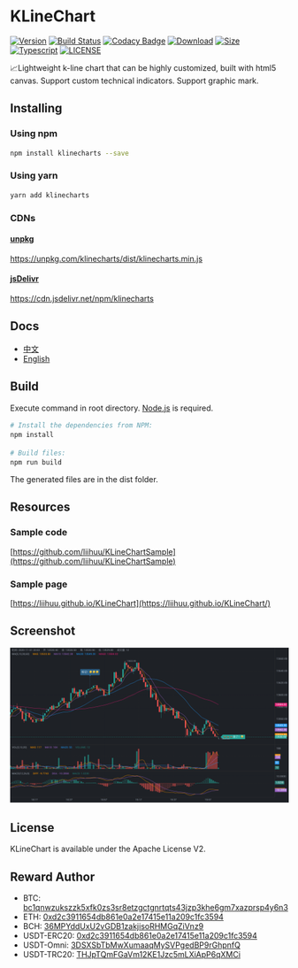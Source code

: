 # KLineChart
[![Version](https://badgen.net/npm/v/klinecharts)](https://www.npmjs.com/package/klinecharts)
[![Build Status](https://travis-ci.org/liihuu/KLineChart.svg?branch=master)](https://travis-ci.org/liihuu/KLineChart)
[![Codacy Badge](https://app.codacy.com/project/badge/Grade/44d60927c56540cfb64a0f476afbc96d)](https://www.codacy.com/manual/liihuu/KLineChart?utm_source=github.com&amp;utm_medium=referral&amp;utm_content=liihuu/KLineChart&amp;utm_campaign=Badge_Grade)
[![Download](https://data.jsdelivr.com/v1/package/npm/klinecharts/badge)](https://www.jsdelivr.com/package/npm/klinecharts)
[![Size](https://badgen.net/bundlephobia/minzip/klinecharts@latest)](https://bundlephobia.com/result?p=klinecharts@latest)
[![Typescript](https://badgen.net/npm/types/klinecharts)](types/index.d.ts)
[![LICENSE](https://badgen.net/github/license/liihuu/KLineChart)](LICENSE)

📈Lightweight k-line chart that can be highly customized, built with html5 canvas. Support custom technical indicators. Support graphic mark.

## Installing
### Using npm
```bash
npm install klinecharts --save
```

### Using yarn
```bash
yarn add klinecharts
```

### CDNs
#### [unpkg](https://unpkg.com)
https://unpkg.com/klinecharts/dist/klinecharts.min.js

#### [jsDelivr](https://cdn.jsdelivr.net)
https://cdn.jsdelivr.net/npm/klinecharts

## Docs
+ [中文](https://www.yuque.com/liihuu/klinechart)
+ [English](./docs/en/README.md)

## Build
Execute command in root directory. [Node.js](https://nodejs.org) is required.
```bash
# Install the dependencies from NPM:
npm install

# Build files:
npm run build
```
The generated files are in the dist folder.


## Resources
### Sample code
[https://github.com/liihuu/KLineChartSample](https://github.com/liihuu/KLineChartSample)

### Sample page
[https://liihuu.github.io/KLineChart](https://liihuu.github.io/KLineChart/)

## Screenshot
<img width="800" src="./screenshot/screenshot.png"/>

## License
KLineChart is available under the Apache License V2.

## Reward Author
+ BTC: [bc1qnwzukszzk5xfk0zs3sr8etzgctgnrtqts43jzp3khe6gm7xazprsp4y6n3]()
+ ETH: [0xd2c3911654db861e0a2e17415e11a209c1fc3594]()
+ BCH: [36MPYddUxU2vGDB1zakjisoRHMGqZiVnz9]()
+ USDT-ERC20: [0xd2c3911654db861e0a2e17415e11a209c1fc3594]()
+ USDT-Omni: [3DSXSbTbMwXumaaqMySVPgedBP9rGhpnfQ]()
+ USDT-TRC20: [THJpTQmFGaVm12KE1Jzc5mLXiApP6qXMCi]()
